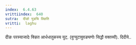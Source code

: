 ```yaml
---
index:  6.4.63
vrittiindex:  640
sutra:  दीङो युडचि क्ङिति
vritti:  laghu 
---
```


दीङः परस्याजादेः क्ङित आर्धधातुकस्य युट्. (वुग्युटावुवङ्यणोः सिद्धौ वक्तव्यौ). दिदीये..

